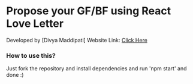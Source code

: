 # Propose your GF/BF using React Love Letter

Developed by [Divya Maddipati]
Website Link: [Click Here](https://react-love-letter.vercel.app)

### How to use this?
Just fork the repository and install dependencies and run 'npm start' and done :)

